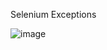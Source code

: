 Selenium Exceptions

![image](https://github.com/user-attachments/assets/7ad6a3c5-ccf7-4d4f-a1b8-8585aa057c5a)
